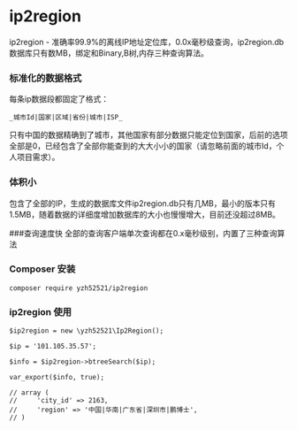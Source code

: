 # ip2region
ip2region - 准确率99.9%的离线IP地址定位库，0.0x毫秒级查询，ip2region.db数据库只有数MB，绑定和Binary,B树,内存三种查询算法。
### 标准化的数据格式
每条ip数据段都固定了格式：
```
_城市Id|国家|区域|省份|城市|ISP_
```

只有中国的数据精确到了城市，其他国家有部分数据只能定位到国家，后前的选项全部是0，已经包含了全部你能查到的大大小小的国家（请忽略前面的城市Id，个人项目需求）。
### 体积小

包含了全部的IP，生成的数据库文件ip2region.db只有几MB，最小的版本只有1.5MB，随着数据的详细度增加数据库的大小也慢慢增大，目前还没超过8MB。

###查询速度快
全部的查询客户端单次查询都在0.x毫秒级别，内置了三种查询算法

### Composer 安装
```
composer require yzh52521/ip2region
```
### ip2region 使用
```
$ip2region = new \yzh52521\Ip2Region();

$ip = '101.105.35.57';

$info = $ip2region->btreeSearch($ip);

var_export($info, true);

// array (
//     'city_id' => 2163,
//     'region' => '中国|华南|广东省|深圳市|鹏博士',
// )
```
